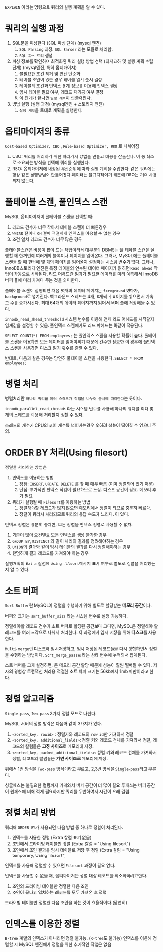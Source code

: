 
`EXPLAIN` 이라는 명령으로 쿼리의 실행 계획을 알 수 있다.

# 쿼리의 실행 과정

1. SQL문을 파싱한다 (SQL 파싱 단계) (mysql 엔진)
	1. `SQL Parsing` 과정. `SQL Parser` 라는 모듈로 처리함.
	2. `SQL 파스 트리` 생성
2. 파싱 정보를 확인하며 최적화된 쿼리 실행 방법 선택 (최저고하 및 실행 계획 수립 단계) (mysql엔진, 특히 옵티마이저)
	1. 불필요한 조건 제거 및 연산 단순화
	2. 테이블 조인이 있는 경우 테이블 읽기 순서 결정
	3. 테이블의 조건과 인덱스 통계 정보를 이용해 인덱스 결정
	4. 임시 테이블 필요 여부, 레코드 재가공 여부 결정
	5. 이 단계가 끝나면 `실행 계획`이 만들어진다.
3. 방법 실행 (실행 과정) (mysql엔진 + 스토리지 엔진)
	1. `실행 계획`을 토대로 계획을 실행한다.

# 옵티마이저의 종류

`Cost-based Optimizer, CBO` , `Rule-based Optimizer, RBO` 로 나뉘어짐


1. CBO: 쿼리를 처리하기 위한 여러가지 방법을 만들고 비용을 산출한다. 이 중 최소로 소요되는 방식을 선택해 쿼리를 실행한다.
2. RBO: 옵티마이저에 내장된 우선순위에 따라 실행 계획을 수립한다. 같은 쿼리에는 항상 같은 실행방법이 만들어진다.데이터는 불규칙적이기 때문에 RBO는 거의 사용되지 않는다.




# 풀테이블 스캔, 풀인덱스 스캔

MySQL 옵티마이저이 풀테이블 스캔을 선택할 때:
1. 레코드 건수가 너무 작아서 테이블 스캔이 더 빠른경우
2. `WHERE` 절이나 `ON` 절에 적절하게 인덱스를 이용할 수 없는 경우
3. 조건 일치 레코드 건수가 너무 많은 경우

풀테이블스캔은 비용이 많이 드는 작업이라서 대부분의 DBMS는 풀 테이블 스캔을 실행할 때 한꺼번에 여러개의 블록이나 페이지를 읽어온다.
그러나, MySQL에는 풀테이블 스캔을 할 때 한번에 몇 개의 페이지를 읽어올지 설정하는 시스템 변수가 없다.
그러나, InnoDB스토리지 엔진은 특정 테이블의 연속된 데이터 페이지가 읽히면 `Read ahead` 작업이 자동으로 시작된다. 리드 어헤드란 읽기가 필요한 데이터를 미리 예측해서 InnoDB 버퍼 풀에 미리 가져다 두는 것을 의미한다.

풀테이블 스캔이 실행되면 처음 몇개의 데이터 페이지는 `foreground` 였다가, `background`로 넘겨진다. 백그라운드 스레드는 4개, 8개씩 ㅔㅍ이지를 읽으면서 계속 그 수를 증가시킨다. 최대 64개의 데이터 페이지까지 읽어서 버퍼 풀에 저장해둘 수 있다.

`innodb_read_ahead_threshold` 시스템 변수를 이용해 언제 리드 어헤드를 시작할지 임계값을 설정할 수 있음. 
풀인덱스 스캔에서도 리드 어헤드는 똑같이 적용된다. 

`SELECT COUNT(*) FROM employees;`
는 풀인덱스 스캔을 사용할 확률이 높다.
풀테이블 스캔을 이용하면 모든 데이터를 읽어야하기 때문에 건수만 필요한 이 경우에 풀인덱스 스캔을 사용하면 디스크 읽기 횟수를 줄일 수 있다.

반대로, 다음과 같은 경우는 당연히 풀테이블 스캔을 사용한다.
`SELECT * FROM employees;`


# 병렬 처리

병렬처리란 `하나의 쿼리를 여러 스레드가 작업을 나누어 동시에 처리한다`는 뜻이다.

`innodb_parallel_read_threads` 라는 시스템 변수를 사용해 하나의 쿼리를 최대 몇 개의 스레드를 이용해 처리할지 정할 수 있다.

스레드의 개수가 CPU의 코어 개수를 넘어서는경우 오히려 성능이 떨어질 수 있으니 주의.

# ORDER BY 처리(Using filesort)


정렬을 처리하는 방법은
1. 인덱스를 이용하는 방법
	1. 장점: `INSERT`, `UPDATE`, `DELETE` 를 할 때 매우 빠름 (이미 정렬되어 있기 때문)
	2. 단점: 부가적인 인덱스 작업이 필요하므로 느림. 디스크 공간이 필요. 메모리 추가 필요.
2. 쿼리가 실행될 때 `Filesort`를 이용하는 방법
	1. 정렬해야할 레코드가 많지 않으면 메모리에서 정렬이 되므로 충분히 빠르다.
	2. 정렬이 쿼리시 처리되므로 쿼리의 응답 속도가 느리다.
이 있다.


인덱스 정렬은 충분히 좋지만, 모든 정렬을 인덱스 정렬로 사용할 수 없다.
1. 기준이 많아 요건별로 모든 인덱스를 생성 불가한 경우
2. `GROUP BY`, `DISTINCT` 와 같이 처리의 결과를 정려해야하는 경우
3. `UNION`의 결과와 같이 임시 테이블의 결과를 다시 정렬해야하는 경우
4. 랜덤하게 결과 레코드를 가져와야 하는 경우

실행계획의 `Extra` 컬럼에 `Using filsort`메시지 표시 여부로 별도로 정렬을 처리했는지 알 수 있다.

# 소트 버퍼

`Sort Buffer`란 MySQL이 정렬을 수행하기 위해 별도로 할당받는 **메모리 공간**이다.

버퍼의 크기는 `sort_buffer_size` 라는 시스템 변수로 설정 가능하다.

정렬해야할 레코드 건수가 소트 버퍼로 할당된 공간보다 크다면, MySQL은 정렬해야 할 레코드를 여러 조각으로 나눠서 처리한다. 이 과정에서 임시 저장을 위해 **디스크**를 사용한다.

`Multi-merge`란 디스크에 임시저장하고, 임시 저장된 레코드들을 다시 병합하면서 정렬을 수행하는 방법이다.
`Sort_merge_passes`라는 상태 변수에 누적되서 집계된다.

소트 버퍼를 크게 설정하면, 큰 메모리 공간 할당 때문에 성능이 훨씬 떨어질 수 있다.
저자의 경험상 트랜잭션 처리용 적절한 소트 버퍼 크기는 56kb에서 1mb 미만이라고 한다.

# 정렬 알고리즘

`Single-pass`, `Two-pass` 2가지 정렬 모드로 나뉜다.



MySQL 서버의 정렬 방식은 다음과 같이 3가지가 있다.
1. `<sorted_key, rowid>` : 정렬키와 레코드의 `row id`만 가져와서 정렬
2. `<sorted_key, additional_fields>`: 정렬 키와 레코드 전체를 가져와서 정렬, 레코드의 칼럼들은 **고정 사이즈**로 메모리에 저장.
3. `<sorted_key, packed_additional_fields>`: 정렬 키와 레코드 전체를 가져와서 정렬, 레코드의 칼럼들은 **가변 사이즈로** 메모리에 저장.

위에서 1번 방식을 `Two-pass` 방식이라고 부르고, 2,3번 방식을 `Single-pass`라고 부른다.


싱글패스는 불필요한 컬럼까지 가져와서 버퍼 공간이 더 많이 필요
투패스는 버퍼 공간이 원패스에 비해 적게 필요하지만 쿼리를 두번하여서 시간이 오래 걸림.


# 정렬 처리 방법


쿼리에 `ORDER BY`가 사용되면 다음 방법 중 하나로 정렬이 처리된다.

1. 인덱스를 사용한 정렬 (Extra 칼럼 표기 없음)
2. 조인에서 드라이빙 테이블만 정렬 (Extra 칼럼 = "Using filesort")
3. 조인에서 조인 결과를 임시 테이블로 저장 후 정렬 (Extra 칼럼 = "Using temporary; Using filesort")

인덱스를 사용해 정렬할 수 있으면 `Filesort` 과정이 필요 없다.

인덱스를 사용할 수 없을 때, 옵티마이저는 정렬 대상 레코드를 최소화하려고한다.
1. 조인의 드라이빙 테이블만 정렬한 다음 조인
2. 조인이 끝나고 일치하는 레코드를 모두 가져온 후 정렬

드라이빙 테이블만 정렬한 다음 조인을 하는 것이 효율적이다.(당연히)

# 인덱스를 이용한 정렬


`B-tree` 계열의 인덱스가 아니라면 정렬 불가능. (`R-tree`도 불가능)
인덱스를 이용해 정렬할 시 MySQL 엔진에서 정렬을 위한 추가적인 작업은 없음



